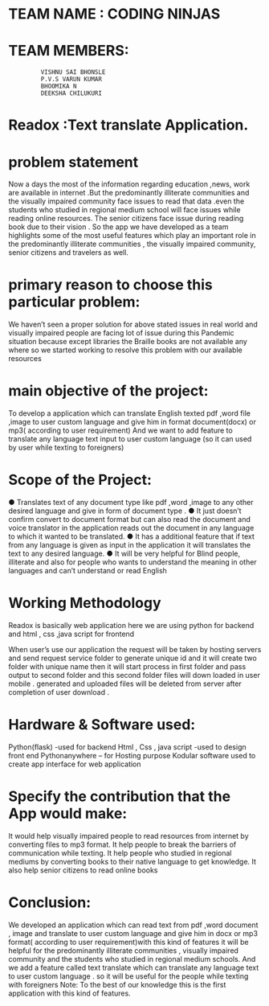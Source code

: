 # TEAM NAME : CODING NINJAS

# TEAM MEMBERS:
             VISHNU SAI BHONSLE
             P.V.S VARUN KUMAR
             BHOOMIKA N
             DEEKSHA CHILUKURI
             
 
# Readox :Text translate Application.


# problem statement

Now a days the most of the information regarding education ,news, work are available in internet
.But the predominantly illiterate communities and the visually impaired community face issues to
read that data .even the students who studied in regional medium school will face issues while
reading online resources. The senior citizens face issue during reading book due to their vision .
So the app we have developed as a team highlights some of the most useful features which play an
important role in the predominantly illiterate communities , the visually impaired community, senior
citizens and travelers as well.

# primary reason to choose this particular problem:

We haven’t seen a proper solution for above stated issues in real world and visually impaired
people are facing lot of issue during this Pandemic situation because except libraries the
Braille books are not available any where so we started working to resolve this problem
with our available resources

# main objective of the project:
To develop a application which can translate English texted pdf ,word file ,image to user
custom language and give him in format document(docx) or mp3( according to user
requirement)
And we want to add feature to translate any language text input to user custom language
(so it can used by user while texting to foreigners)

# Scope of the Project:
● Translates text of any document type like pdf ,word ,image to any other desired
language and give in form of document type .
● It just doesn’t confirm convert to document format but can also read the document and
voice translator in the application reads out the document in any language to which it
wanted to be translated.
● It has a additional feature that if text from any language is given as input in the
application it will translates the text to any desired language.
● It will be very helpful for Blind people, illiterate and also for people who wants to
understand the meaning in other languages and can’t understand or read English

# Working Methodology

Readox is basically web application here we are using python for backend and html , css
,java script for frontend


When user’s use our application the request will be taken by hosting servers and send
request service folder to generate unique id and it will create two folder with unique name
then it will start process in first folder and pass output to second folder and this second
folder files will down loaded in user mobile . generated and uploaded files will be deleted
from server after completion of user download .

# Hardware &amp; Software used:
Python(flask) -used for backend
Html , Css , java script -used to design front end
Pythonanywhere – for Hosting purpose
Kodular software used to create app interface for web application
# Specify the contribution that the App would make:
It would help visually impaired people to read resources from internet by converting files to
mp3 format.
It help people to break the barriers of communication while texting.
It help people who studied in regional mediums by converting books to their native language
to get knowledge.
It also help senior citizens to read online books

# Conclusion:

We developed an application which can read text from pdf ,word document , image and
translate to user custom language and give him in docx or mp3 format( according to user
requirement)with this kind of features it will be helpful for the predominantly illiterate
communities , visually impaired community and the students who studied in regional
medium schools. And we add a feature called text translate which can translate any language
text to user custom language . so it will be useful for the people while texting with foreigners
Note: To the best of our knowledge this is the first application with this kind of features.


